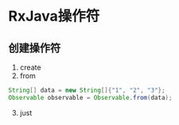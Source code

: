# RxJava操作符

## 创建操作符
1. create
2. from
```java
String[] data = new String[]{"1", "2", "3"};
Observable observable = Observable.from(data);
```
3. just
```java

```